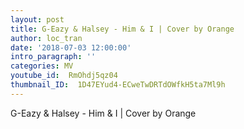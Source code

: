 ```yaml
---
layout: post
title: G-Eazy & Halsey - Him & I | Cover by Orange
author: loc_tran
date: '2018-07-03 12:00:00'
intro_paragraph: ''
categories: MV
youtube_id:  RmOhdj5qz04
thumbnail_ID:  1D47EYud4-ECweTwDRTdOWfkH5ta7Ml9h
---
```

G-Eazy & Halsey - Him & I | Cover by Orange
